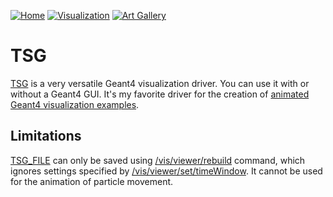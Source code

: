 [![Home](https://img.shields.io/badge/Home-blue?style=flat)](../..)
[![Visualization](https://img.shields.io/badge/Visualization-Drivers-orange?style=flat)](..)
[![Art Gallery](https://img.shields.io/badge/Art-Gallery-red?style=flat)](https://youtube.com/playlist?list=PLw3G-vTgPrdCRH66iijLnuAngdKD_I9Rs&si=q7brfL8sqM2crfup)

# TSG

[TSG] is a very versatile Geant4 visualization driver. You can use it with or without a Geant4 GUI. It's my favorite driver for the creation of [animated Geant4 visualization examples](https://www.youtube.com/@physino/shorts).

## Limitations

[TSG_FILE][] can only be saved using [/vis/viewer/rebuild][] command, which ignores settings specified by [/vis/viewer/set/timeWindow][]. It cannot be used for the animation of particle movement.

[TSG]: https://geant4-userdoc.web.cern.ch/UsersGuides/ForApplicationDeveloper/html/Visualization/visdrivers.html#toolssg
[TSG_FILE]: https://geant4-userdoc.web.cern.ch/UsersGuides/ForApplicationDeveloper/html/Visualization/visdrivers.html#toolssg
[/vis/viewer/rebuild]: https://geant4-userdoc.web.cern.ch/UsersGuides/ForApplicationDeveloper/html/Control/AllResources/Control/UIcommands/_vis_viewer_.html#c19
[/vis/viewer/set/timeWindow]: https://geant4-userdoc.web.cern.ch/UsersGuides/ForApplicationDeveloper/html/Control/AllResources/Control/UIcommands/_vis_viewer_set_timeWindow_.html
